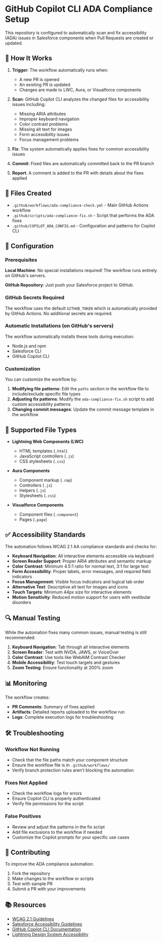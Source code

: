 # GitHub Copilot CLI ADA Compliance Setup

This repository is configured to automatically scan and fix accessibility (ADA) issues in Salesforce components when Pull Requests are created or updated.

## 🚀 How It Works

1. **Trigger**: The workflow automatically runs when:
   - A new PR is opened
   - An existing PR is updated
   - Changes are made to LWC, Aura, or Visualforce components

2. **Scan**: GitHub Copilot CLI analyzes the changed files for accessibility issues including:
   - Missing ARIA attributes
   - Improper keyboard navigation
   - Color contrast problems
   - Missing alt text for images
   - Form accessibility issues
   - Focus management problems

3. **Fix**: The system automatically applies fixes for common accessibility issues

4. **Commit**: Fixed files are automatically committed back to the PR branch

5. **Report**: A comment is added to the PR with details about the fixes applied

## 📁 Files Created

- `.github/workflows/ada-compliance-check.yml` - Main GitHub Actions workflow
- `.github/scripts/ada-compliance-fix.sh` - Script that performs the ADA fixes
- `.github/COPILOT_ADA_CONFIG.md` - Configuration and patterns for Copilot CLI

## 🔧 Configuration

### Prerequisites

**Local Machine**: No special installations required! The workflow runs entirely on GitHub's servers.

**GitHub Repository**: Just push your Salesforce project to GitHub.

### GitHub Secrets Required

The workflow uses the default `GITHUB_TOKEN` which is automatically provided by GitHub Actions. No additional secrets are required.

### Automatic Installations (on GitHub's servers)

The workflow automatically installs these tools during execution:
- Node.js and npm
- Salesforce CLI
- GitHub Copilot CLI

### Customization

You can customize the workflow by:

1. **Modifying file patterns**: Edit the `paths` section in the workflow file to include/exclude specific file types
2. **Adjusting fix patterns**: Modify the `ada-compliance-fix.sh` script to add custom accessibility patterns
3. **Changing commit messages**: Update the commit message template in the workflow

## 🎯 Supported File Types

- **Lightning Web Components (LWC)**
  - HTML templates (`.html`)
  - JavaScript controllers (`.js`)
  - CSS stylesheets (`.css`)

- **Aura Components**
  - Component markup (`.cmp`)
  - Controllers (`.js`)
  - Helpers (`.js`)
  - Stylesheets (`.css`)

- **Visualforce Components**
  - Component files (`.component`)
  - Pages (`.page`)

## ✅ Accessibility Standards

The automation follows WCAG 2.1 AA compliance standards and checks for:

- **Keyboard Navigation**: All interactive elements accessible via keyboard
- **Screen Reader Support**: Proper ARIA attributes and semantic markup
- **Color Contrast**: Minimum 4.5:1 ratio for normal text, 3:1 for large text
- **Form Accessibility**: Proper labels, error messages, and required field indicators
- **Focus Management**: Visible focus indicators and logical tab order
- **Alternative Text**: Descriptive alt text for images and icons
- **Touch Targets**: Minimum 44px size for interactive elements
- **Motion Sensitivity**: Reduced motion support for users with vestibular disorders

## 🔍 Manual Testing

While the automation fixes many common issues, manual testing is still recommended:

1. **Keyboard Navigation**: Tab through all interactive elements
2. **Screen Reader**: Test with NVDA, JAWS, or VoiceOver
3. **Color Contrast**: Use tools like WebAIM Contrast Checker
4. **Mobile Accessibility**: Test touch targets and gestures
5. **Zoom Testing**: Ensure functionality at 200% zoom

## 📊 Monitoring

The workflow creates:
- **PR Comments**: Summary of fixes applied
- **Artifacts**: Detailed reports uploaded to the workflow run
- **Logs**: Complete execution logs for troubleshooting

## 🛠️ Troubleshooting

### Workflow Not Running
- Check that the file paths match your component structure
- Ensure the workflow file is in `.github/workflows/`
- Verify branch protection rules aren't blocking the automation

### Fixes Not Applied
- Check the workflow logs for errors
- Ensure Copilot CLI is properly authenticated
- Verify file permissions for the script

### False Positives
- Review and adjust the patterns in the fix script
- Add file exclusions to the workflow if needed
- Customize the Copilot prompts for your specific use cases

## 🤝 Contributing

To improve the ADA compliance automation:

1. Fork the repository
2. Make changes to the workflow or scripts
3. Test with sample PR
4. Submit a PR with your improvements

## 📚 Resources

- [WCAG 2.1 Guidelines](https://www.w3.org/WAI/WCAG21/quickref/)
- [Salesforce Accessibility Guidelines](https://developer.salesforce.com/docs/atlas.en-us.lightning.meta/lightning/intro_accessibility.htm)
- [GitHub Copilot CLI Documentation](https://docs.github.com/en/copilot/github-copilot-in-the-cli)
- [Lightning Design System Accessibility](https://www.lightningdesignsystem.com/accessibility/overview/)